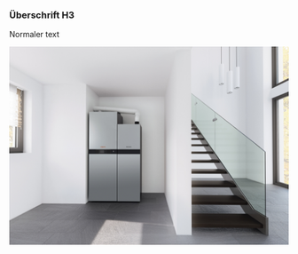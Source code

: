 ### Überschrift H3

Normaler text

![test](https://github.com/UtzM/blog-drafts/raw/master/assets/Vitovalor%20300-P_00016.jpg)

